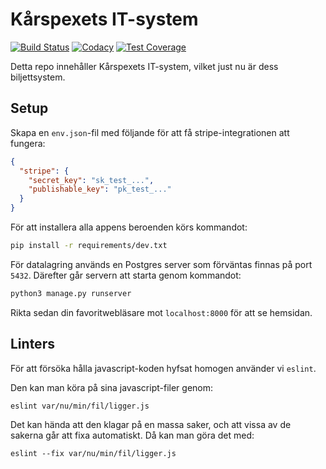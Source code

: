 # Kårspexets IT-system

[![Build Status](https://circleci.com/gh/Karspexet/Karspexet.svg?style=svg)](https://circleci.com/gh/Karspexet/Karspexet)
[![Codacy](https://api.codacy.com/project/badge/Grade/8834660783b148a1af9d76807d4a1008)](https://www.codacy.com/app/Frost/Karspexet?utm_source=github.com&amp;utm_medium=referral&amp;utm_content=Karspexet/Karspexet&amp;utm_campaign=Badge_Grade)
[![Test Coverage](https://api.codacy.com/project/badge/Coverage/8834660783b148a1af9d76807d4a1008)](https://www.codacy.com/app/Frost/Karspexet?utm_source=github.com&utm_medium=referral&utm_content=Karspexet/Karspexet&utm_campaign=Badge_Coverage)

Detta repo innehåller Kårspexets IT-system, vilket just nu är dess
biljettsystem.

## Setup

Skapa en `env.json`-fil med följande för att få stripe-integrationen att fungera:

```json
{
  "stripe": {
    "secret_key": "sk_test_...",
    "publishable_key": "pk_test_..."
  }
}
```

För att installera alla appens beroenden körs kommandot:
```sh
pip install -r requirements/dev.txt
```
För datalagring används en Postgres server som förväntas finnas på port `5432`.
Därefter går servern att starta genom kommandot:
```sh
python3 manage.py runserver
```
Rikta sedan din favoritwebläsare mot `localhost:8000` för att se hemsidan.

## Linters

För att försöka hålla javascript-koden hyfsat homogen använder vi `eslint`.

Den kan man köra på sina javascript-filer genom:

    eslint var/nu/min/fil/ligger.js

Det kan hända att den klagar på en massa saker, och att vissa av de sakerna går
att fixa automatiskt. Då kan man göra det med:

    eslint --fix var/nu/min/fil/ligger.js
